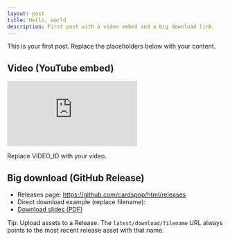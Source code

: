 ```yaml
---
layout: post
title: Hello, world
description: First post with a video embed and a big download link.
---
```


This is your first post. Replace the placeholders below with your content.

## Video (YouTube embed)

<div class="video">
  <iframe
    src="https://www.youtube.com/embed/VIDEO_ID"
    title="YouTube video"
    frameborder="0"
    allow="accelerometer; autoplay; clipboard-write; encrypted-media; gyroscope; picture-in-picture; web-share"
    allowfullscreen
  ></iframe>
  <p class="caption">Replace VIDEO_ID with your video.</p>
  
</div>

## Big download (GitHub Release)

- Releases page: https://github.com/cardspop/html/releases
- Direct download example (replace filename):
- [Download slides (PDF)](https://github.com/cardspop/html/releases/latest/download/slides.pdf)

Tip: Upload assets to a Release. The `latest/download/filename` URL always points to the most recent release asset with that name.

